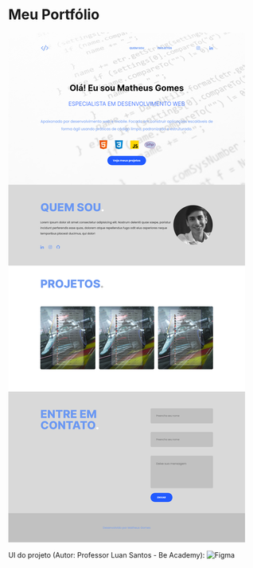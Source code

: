 # Meu Portfólio

![](printscreen.png)

UI do projeto (Autor: Professor Luan Santos - Be Academy): 
![Figma](https://www.figma.com/file/cORQUmT2QxFhV1IFQRmVeL/Portf%C3%B3lio-be.academy?node-id=12%3A6)
